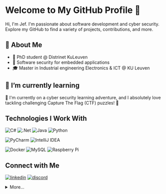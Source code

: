 # Welcome to My GitHub Profile 👋

Hi, I'm Jef. I'm passionate about software development and cyber security. Explore my GitHub to find a variety of projects, contributions, and more.

## :book: About Me

- 🚀 PhD student @ Distrinet KuLeuven
- 🔐 Software security for embedded applications 
- 🎓 Master in Industrial engineering Electronics & ICT @ KU Leuven

## 🌱 I’m currently learning 

🔐 I'm currently on a cyber security learning adventure, and I absolutely love tackling challenging Capture The Flag (CTF) puzzles! 🚀

## Technologies I Work With

![C#](https://img.shields.io/badge/c%23-%23239120.svg?style=for-the-badge&logo=c-sharp&logoColor=white)
![.Net](https://img.shields.io/badge/.NET-5C2D91?style=for-the-badge&logo=.net&logoColor=white)
![Java](https://img.shields.io/badge/java-%23ED8B00.svg?style=for-the-badge&logo=java&logoColor=white)
![Python](https://img.shields.io/badge/python-3670A0?style=for-the-badge&logo=python&logoColor=ffdd54)

![PyCharm](https://img.shields.io/badge/pycharm-143?style=for-the-badge&logo=pycharm&logoColor=black&color=black&labelColor=green)
![IntelliJ IDEA](https://img.shields.io/badge/IntelliJIDEA-000000.svg?style=for-the-badge&logo=intellij-idea&logoColor=white)

![Docker](https://img.shields.io/badge/docker-%230db7ed.svg?style=for-the-badge&logo=docker&logoColor=white)
![MySQL](https://img.shields.io/badge/mysql-%2300f.svg?style=for-the-badge&logo=mysql&logoColor=white)
![Raspberry Pi](https://img.shields.io/badge/-RaspberryPi-C51A4A?style=for-the-badge&logo=Raspberry-Pi)

## Connect with Me
 <a href="https://www.linkedin.com/in/jef-jacobs-76943416b/"><img src="https://img.icons8.com/color/96/000000/linkedin.png" alt="linkedin"/></a>
 <a href="https://discordapp.com/users/264385090182840320"><img src="https://img.icons8.com/color/96/000000/discord-logo.png" alt="discord"/></a>


<details>
  <summary>More...</summary>
<img src="https://github-readme-stats.vercel.app/api?username=jefjacobs00&show_icons=true&count_private=true&theme=dark" />
</details>



